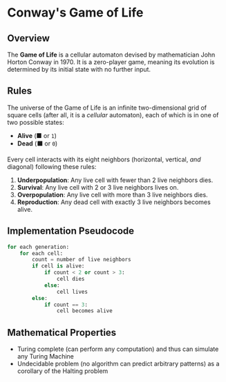 # Conway's Game of Life

## Overview
The **Game of Life** is a cellular automaton devised by mathematician John Horton Conway in 1970. It is a zero-player game, meaning its evolution is determined by its initial state with no further input.

## Rules
The universe of the Game of Life is an infinite two-dimensional grid of square cells (after all, it is a _cellular_ automaton), each of which is in one of two possible states:
- **Alive** (■ or `1`)
- **Dead** (⬛ or `0`)

Every cell interacts with its eight neighbors (horizontal, vertical, _and_ diagonal) following these rules:

1. **Underpopulation**: Any live cell with fewer than 2 live neighbors dies.
2. **Survival**: Any live cell with 2 or 3 live neighbors lives on.
3. **Overpopulation**: Any live cell with more than 3 live neighbors dies.
4. **Reproduction**: Any dead cell with exactly 3 live neighbors becomes alive.

## Implementation Pseudocode
```python
for each generation:
    for each cell:
        count = number of live neighbors
        if cell is alive:
            if count < 2 or count > 3:
                cell dies
            else:
                cell lives
        else:
            if count == 3:
                cell becomes alive
```

## Mathematical Properties
- Turing complete (can perform any computation) and thus can simulate any Turing Machine
- Undecidable problem (no algorithm can predict arbitrary patterns) as a corollary of the Halting problem